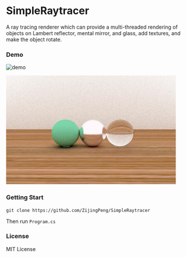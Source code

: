 # SimpleRaytracer
A ray tracing renderer which can provide a multi-threaded rendering of objects on Lambert reflector, mental mirror, and glass, add textures, and make the object rotate.

### Demo

![demo](demo.gif)

![scene](scene.png)

### Getting Start

```
git clone https://github.com/ZijingPeng/SimpleRaytracer
```

Then run `Program.cs`

### License

MIT License

